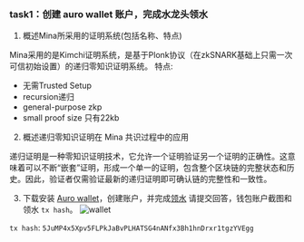 
### task1：创建 auro wallet 账户，完成水龙头领水

1. 概述Mina所采用的证明系统(包括名称、特点)
   
Mina采用的是Kimchi证明系统，是基于Plonk协议（在zkSNARK基础上只需一次可信初始设置）的递归零知识证明系统。
特点:
- 无需Trusted Setup
- recursion递归
- general-purpose zkp
- small proof size 只有22kb

2. 概述递归零知识证明在 Mina 共识过程中的应用

递归证明是一种零知识证明技术，它允许一个证明验证另一个证明的正确性。这意味着可以不断“嵌套”证明，形成一个单一的证明，包含整个区块链的完整状态和历史。因此，验证者仅需验证最新的递归证明即可确认链的完整性和一致性。



3. 下载安装 [Auro wallet](https://www.aurowallet.com/download/)，创建账户，并完成[领水](https://faucet.minaprotocol.com/)
请提交回答，钱包账户截图和领水 `tx hash`。
![wallet](/wallet.png)

`tx hash`: `5JuMP4x5Xpv5FLPkJaBvPLHATSG4nANfx3Bh1hnDrxr1tgzYVEgg`


